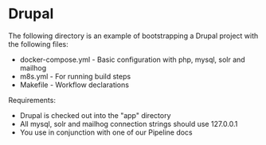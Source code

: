 Drupal
======

The following directory is an example of bootstrapping a Drupal project with the following files:

* docker-compose.yml - Basic configuration with php, mysql, solr and mailhog
* m8s.yml - For running build steps
* Makefile - Workflow declarations

Requirements:

* Drupal is checked out into the "app" directory
* All mysql, solr and mailhog connection strings should use 127.0.0.1
* You use in conjunction with one of our Pipeline docs